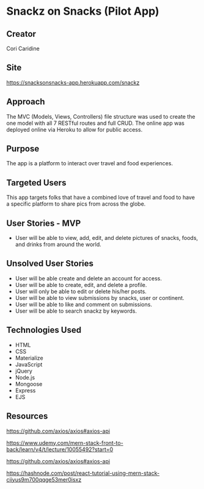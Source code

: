 # Snackz on Snacks (Pilot App)

## Creator
Cori Caridine

## Site
https://snacksonsnacks-app.herokuapp.com/snackz

## Approach
The MVC (Models, Views, Controllers) file structure was used to create the one model with all 7 RESTful routes and full CRUD. The online app was deployed online via Heroku to allow for public access.

## Purpose
The app is a platform to interact over travel and food experiences.

## Targeted Users
This app targets folks that have a combined love of travel and food to have a specific platform to share pics from across the globe.

## User Stories - MVP
* User will be able to view, add, edit, and delete pictures of snacks, foods, and drinks from around the world.

## Unsolved User Stories 
* User will be able create and delete an account for access.
* User will be able to create, edit, and delete a profile.
* User will only be able to edit or delete his/her posts.
* User will be able to view submissions by snacks, user or continent.
* User will be able to like and comment on submissions.
* User will be able to search snackz by keywords.

## Technologies Used
* HTML
* CSS
* Materialize
* JavaScript
* jQuery
* Node.js
* Mongoose
* Express
* EJS

## Resources
https://github.com/axios/axios#axios-api

https://www.udemy.com/mern-stack-front-to-back/learn/v4/t/lecture/10055492?start=0

https://github.com/axios/axios#axios-api

https://hashnode.com/post/react-tutorial-using-mern-stack-ciiyus9m700qqge53mer0isxz
